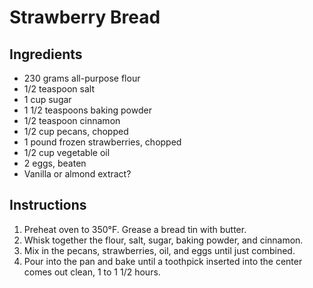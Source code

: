 # Strawberry Bread

## Ingredients

- 230 grams all-purpose flour
- 1/2 teaspoon salt
- 1 cup sugar
- 1 1/2 teaspoons baking powder
- 1/2 teaspoon cinnamon
- 1/2 cup pecans, chopped
- 1 pound frozen strawberries, chopped
- 1/2 cup vegetable oil
- 2 eggs, beaten
- Vanilla or almond extract?

## Instructions

1. Preheat oven to 350°F. Grease a bread tin with butter.
2. Whisk together the flour, salt, sugar, baking powder, and cinnamon.
3. Mix in the pecans, strawberries, oil, and eggs until just combined.
4. Pour into the pan and bake until a toothpick inserted into the center comes out clean, 1 to 1 1/2 hours.
